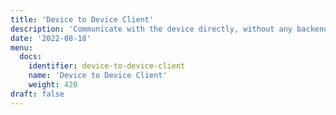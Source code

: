 ```yaml
---
title: 'Device to Device Client'
description: 'Communicate with the device directly, without any backend.'
date: '2022-08-18'
menu:
  docs:
    identifier: device-to-device-client
    name: 'Device to Device Client'
    weight: 420
draft: false
---
```

